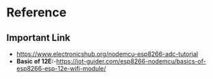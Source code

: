 # Reference 

## Important Link
- https://www.electronicshub.org/nodemcu-esp8266-adc-tutorial
- **Basic of 12E:**-https://iot-guider.com/esp8266-nodemcu/basics-of-esp8266-esp-12e-wifi-module/